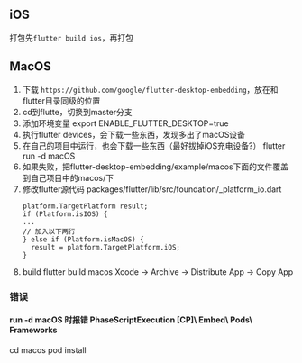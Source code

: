 
## iOS

打包先`flutter build ios`，再打包

## MacOS

1. 下载 `https://github.com/google/flutter-desktop-embedding`，放在和flutter目录同级的位置
2. cd到flutte，切换到master分支
3. 添加环境变量
    export ENABLE_FLUTTER_DESKTOP=true
4. 执行flutter devices，会下载一些东西，发现多出了macOS设备
5. 在自己的项目中运行，也会下载一些东西（最好拔掉iOS充电设备?）
    flutter run -d macOS
6. 如果失败，把flutter-desktop-embedding/example/macos下面的文件覆盖到自己项目中的macos/下
7. 修改flutter源代码
    packages/flutter/lib/src/foundation/_platform_io.dart
    ```
    platform.TargetPlatform result;
    if (Platform.isIOS) {
    ...
    // 加入以下两行
    } else if (Platform.isMacOS) {
      result = platform.TargetPlatform.iOS;
    }
    ```
8. build
    flutter build macos
    Xcode -> Archive -> Distribute App -> Copy App

### 错误
#### run -d macOS 时报错 PhaseScriptExecution [CP]\ Embed\ Pods\ Frameworks
cd macos
pod install
